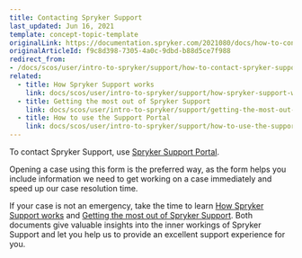 ```yaml
---
title: Contacting Spryker Support
last_updated: Jun 16, 2021
template: concept-topic-template
originalLink: https://documentation.spryker.com/2021080/docs/how-to-contact-spryker-support
originalArticleId: f9c8d398-7305-4a0c-9dbd-b88d5ce7f988
redirect_from:
- /docs/scos/user/intro-to-spryker/support/how-to-contact-spryker-support.html
related:
  - title: How Spryker Support works
    link: docs/scos/user/intro-to-spryker/support/how-spryker-support-works.html
  - title: Getting the most out of Spryker Support
    link: docs/scos/user/intro-to-spryker/support/getting-the-most-out-of-spryker-support.html
  - title: How to use the Support Portal
    link: docs/scos/user/intro-to-spryker/support/how-to-use-the-support-portal.html
---
```


<!--
![image.png](https://cdn.document360.io/9fafa0d5-d76f-40c5-8b02-ab9515d3e879/Images/Documentation/image%28132%29.png)

*Photo by [@snapwire](https://www.pexels.com/@snapwire)*

-->
To contact Spryker Support, use [Spryker Support Portal](https://support.spryker.com).

Opening a case using this form is the preferred way, as the form helps you include information we need to get working on a case immediately and speed up our case resolution time.

If your case is not an emergency, take the time to learn [How Spryker Support works](/docs/scos/user/intro-to-spryker/support/how-spryker-support-works.html) and [Getting the most out of Spryker Support](/docs/scos/user/intro-to-spryker/support/getting-the-most-out-of-spryker-support.html). Both documents give valuable insights into the inner workings of Spryker Support and let you help us to provide an excellent support experience for you.
